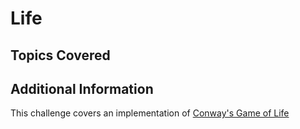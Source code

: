 # Life

## Topics Covered

## Additional Information

This challenge covers an implementation of [Conway's Game of Life](https://en.wikipedia.org/wiki/Conway%27s_Game_of_Life)